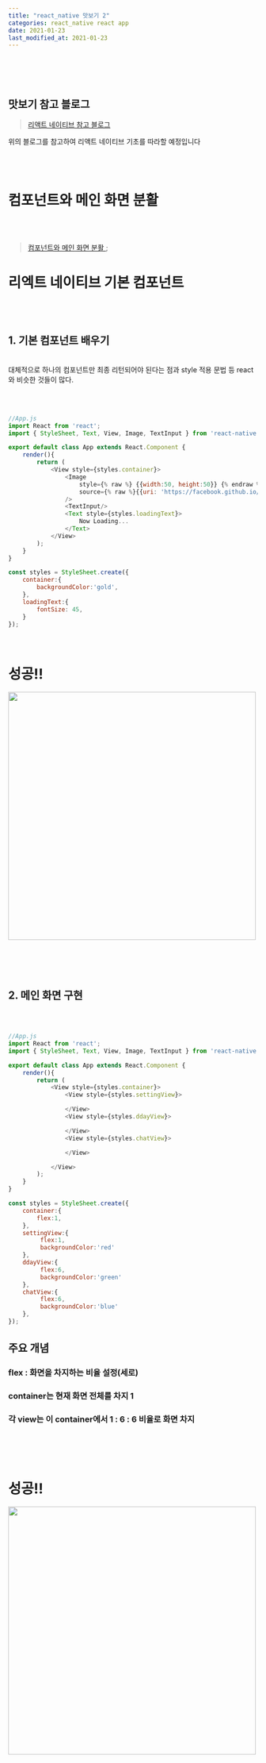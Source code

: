 ```yaml
---
title: "react_native 맛보기 2"
categories: react_native react app
date: 2021-01-23
last_modified_at: 2021-01-23
---
```



<br/><br/><br/>


## 맛보기 참고 블로그

> [리액트 네이티브 참고 블로그](https://dev-pengun.tistory.com/entry/%EB%94%94%EB%8D%B0%EC%9D%B4-%EC%95%B1-%EB%94%B0%EB%9D%BC-%EB%A7%8C%EB%93%A4%EB%A9%B0-%EB%B0%B0%EC%9A%B0%EB%8A%94-React-Native-1-%EB%A6%AC%EC%95%A1%ED%8A%B8-%EB%84%A4%EC%9D%B4%ED%8B%B0%EB%B8%8C-%EB%A7%9B%EB%B3%B4%EA%B8%B0)

위의 블로그를 참고하여 리액트 네이티브 기초를 따라할 예정입니다


<br/><br/>

# 컴포넌트와 메인 화면 분활

<br/>
<br/>

> [ 컴포넌트와 메인 화면 분활 ](https://dev-pengun.tistory.com/entry/%EB%94%94%EB%8D%B0%EC%9D%B4-%EC%95%B1-%EB%94%B0%EB%9D%BC-%EB%A7%8C%EB%93%A4%EB%A9%B0-%EB%B0%B0%EC%9A%B0%EB%8A%94-React-Native-2-Component%EC%99%80-%EB%A9%94%EC%9D%B8%ED%99%94%EB%A9%B4-%EB%B6%84%ED%95%A0);


# 리엑트 네이티브 기본 컴포넌트 
<br/><br/>

## 1. 기본 컴포넌트 배우기
<br/>
대체적으로 하나의 컴포넌트만 최종 리턴되어야 된다는 점과 style 적용 문법 등 react와 비슷한 것들이 많다.

<br/><br/>

```javascript
//App.js
import React from 'react';
import { StyleSheet, Text, View, Image, TextInput } from 'react-native';

export default class App extends React.Component {
    render(){
        return (
            <View style={styles.container}>
                <Image
                    style={% raw %} {{width:50, height:50}} {% endraw %} 
                    source={% raw %}{{uri: 'https://facebook.github.io/react-native/img/tiny_logo.png'}} {% endraw %} 
                />
                <TextInput/>
                <Text style={styles.loadingText}>
                    Now Loading...
                </Text>
            </View>
        );
    }
}

const styles = StyleSheet.create({
    container:{
        backgroundColor:'gold',
    },
    loadingText:{
        fontSize: 45,
    }
});

```



<br/>

# 성공!!

<img src="https://i.imgur.com/DZRwyw3.png" width=500>

<br/><br/><br/>


## 2. 메인 화면 구현


<br/>


```javascript

//App.js
import React from 'react';
import { StyleSheet, Text, View, Image, TextInput } from 'react-native';

export default class App extends React.Component {
    render(){
        return (
            <View style={styles.container}>
                <View style={styles.settingView}>

                </View>
                <View style={styles.ddayView}>

                </View>
                <View style={styles.chatView}>

                </View>

            </View>
        );
    }
}

const styles = StyleSheet.create({
    container:{
        flex:1,
    },
    settingView:{
         flex:1,
         backgroundColor:'red'
    },
    ddayView:{
         flex:6,
         backgroundColor:'green'
    },
    chatView:{
         flex:6,
         backgroundColor:'blue'
    },
});
```

## 주요 개념 
### flex : 화면을 차지하는 비율 설정(세로) 
### container는 현재 화면 전체를 차지 1 
### 각 view는 이 container에서 1 : 6 : 6 비율로 화면 차지



<br/><br/><br/>

# 성공!!

<img src="https://i.imgur.com/ci7JPyB.png" width=500>



